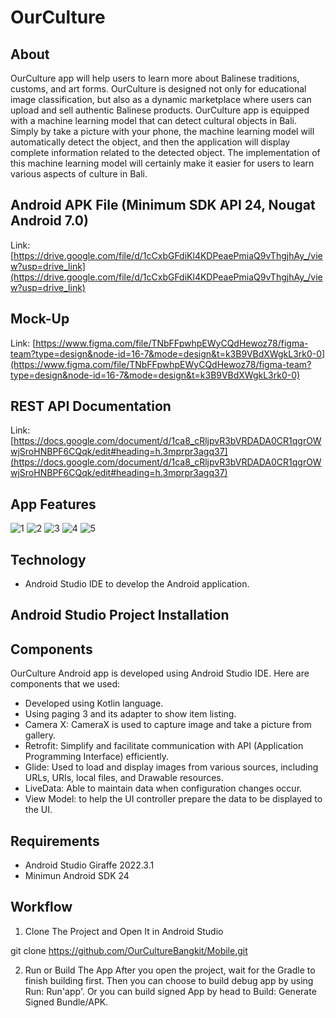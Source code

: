 # OurCulture
About
--
OurCulture app will help users to learn more about Balinese traditions, customs, and art forms. OurCulture is designed not only for educational image classification, but also as a dynamic marketplace where users can upload and sell authentic Balinese products. OurCulture app is equipped with a machine learning model that can detect cultural objects in Bali. Simply by take a picture with your phone, the machine learning model will automatically detect the object, and then the application will display complete information related to the detected object. The implementation of this machine learning model will certainly make it easier for users to learn various aspects of culture in Bali.

Android APK File (Minimum SDK API 24, Nougat Android 7.0)
--
Link: [https://drive.google.com/file/d/1cCxbGFdiKl4KDPeaePmiaQ9vThgjhAy_/view?usp=drive_link](https://drive.google.com/file/d/1cCxbGFdiKl4KDPeaePmiaQ9vThgjhAy_/view?usp=drive_link)

Mock-Up
--
Link: [https://www.figma.com/file/TNbFFpwhpEWyCQdHewoz78/figma-team?type=design&node-id=16-7&mode=design&t=k3B9VBdXWgkL3rk0-0](https://www.figma.com/file/TNbFFpwhpEWyCQdHewoz78/figma-team?type=design&node-id=16-7&mode=design&t=k3B9VBdXWgkL3rk0-0)

REST API Documentation
--
Link: [https://docs.google.com/document/d/1ca8_cRljpvR3bVRDADA0CR1qgrOWwjSroHNBPF6CQqk/edit#heading=h.3mprpr3agq37](https://docs.google.com/document/d/1ca8_cRljpvR3bVRDADA0CR1qgrOWwjSroHNBPF6CQqk/edit#heading=h.3mprpr3agq37)

App Features
--
![1](https://github.com/OurCultureBangkit/Mobile/assets/111882401/9a1fe538-aa50-4042-982d-7058a9b21f60)
![2](https://github.com/OurCultureBangkit/Mobile/assets/111882401/c8972cfd-b57f-442d-b23a-d829fe50564f)
![3](https://github.com/OurCultureBangkit/Mobile/assets/111882401/fa87c30b-b42d-425b-ae5a-2fd5464284b8)
![4](https://github.com/OurCultureBangkit/Mobile/assets/111882401/d2baa528-e06d-4443-b33d-1c68a150943e)
![5](https://github.com/OurCultureBangkit/Mobile/assets/111882401/df4be748-6d84-443f-8969-920e327ce86a)

Technology
--
- Android Studio IDE to develop the Android application.

Android Studio Project Installation
--
Components
---
OurCulture Android app is developed using Android Studio IDE. Here are components that we used:
- Developed using Kotlin language.
- Using paging 3 and its adapter to show item listing.
- Camera X: CameraX is used to capture image and take a picture from gallery.
- Retrofit: Simplify and facilitate communication with API (Application Programming Interface) efficiently.
- Glide: Used to load and display images from various sources, including URLs, URIs, local files, and Drawable resources.
- LiveData: Able to maintain data when configuration changes occur.
- View Model: to help the UI controller prepare the data to be displayed to the UI.

Requirements
---
- Android Studio Giraffe 2022.3.1
- Minimun Android SDK 24

Workflow
---
1. Clone The Project and Open It in Android Studio
   
git clone https://github.com/OurCultureBangkit/Mobile.git

2. Run or Build The App
After you open the project, wait for the Gradle to finish building first. Then you can choose to build debug app by using Run: Run'app'. Or you can build signed App by head to Build: Generate Signed Bundle/APK.
